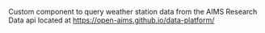 Custom component to query weather station data from the AIMS Research Data api located at https://open-aims.github.io/data-platform/
